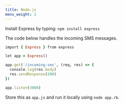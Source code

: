 ```yaml
---
title: Node.js
menu_weight: 2
---
```


Install Express by typing: `npm install express`

The code below handles the incoming SMS messages.

```ruby
import { Express } from express

let app = Express()

app.get('/incoming-sms', (req, res) => {
  console.log(res.body)
  res.sendResponse(200)
})

app.listen(3000)
```

Store this as `app.js` and run it locally using `node app.rb`.
